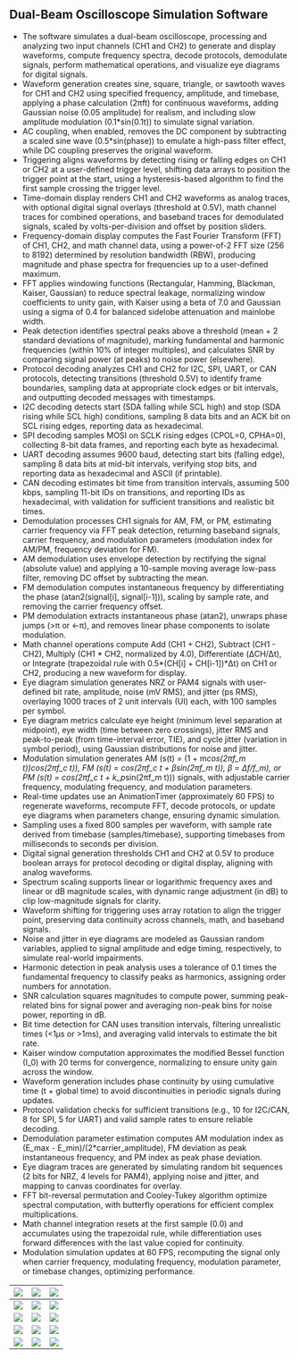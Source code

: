 ## Dual-Beam Oscilloscope Simulation Software
- The software simulates a dual-beam oscilloscope, processing and analyzing two input channels (CH1 and CH2) to generate and display waveforms, compute frequency spectra, decode protocols, demodulate signals, perform mathematical operations, and visualize eye diagrams for digital signals.
- Waveform generation creates sine, square, triangle, or sawtooth waves for CH1 and CH2 using specified frequency, amplitude, and timebase, applying a phase calculation (2πft) for continuous waveforms, adding Gaussian noise (0.05 amplitude) for realism, and including slow amplitude modulation (0.1*sin(0.1t)) to simulate signal variation.
- AC coupling, when enabled, removes the DC component by subtracting a scaled sine wave (0.5*sin(phase)) to emulate a high-pass filter effect, while DC coupling preserves the original waveform.
- Triggering aligns waveforms by detecting rising or falling edges on CH1 or CH2 at a user-defined trigger level, shifting data arrays to position the trigger point at the start, using a hysteresis-based algorithm to find the first sample crossing the trigger level.
- Time-domain display renders CH1 and CH2 waveforms as analog traces, with optional digital signal overlays (threshold at 0.5V), math channel traces for combined operations, and baseband traces for demodulated signals, scaled by volts-per-division and offset by position sliders.
- Frequency-domain display computes the Fast Fourier Transform (FFT) of CH1, CH2, and math channel data, using a power-of-2 FFT size (256 to 8192) determined by resolution bandwidth (RBW), producing magnitude and phase spectra for frequencies up to a user-defined maximum.
- FFT applies windowing functions (Rectangular, Hamming, Blackman, Kaiser, Gaussian) to reduce spectral leakage, normalizing window coefficients to unity gain, with Kaiser using a beta of 7.0 and Gaussian using a sigma of 0.4 for balanced sidelobe attenuation and mainlobe width.
- Peak detection identifies spectral peaks above a threshold (mean + 2 standard deviations of magnitude), marking fundamental and harmonic frequencies (within 10% of integer multiples), and calculates SNR by comparing signal power (at peaks) to noise power (elsewhere).
- Protocol decoding analyzes CH1 and CH2 for I2C, SPI, UART, or CAN protocols, detecting transitions (threshold 0.5V) to identify frame boundaries, sampling data at appropriate clock edges or bit intervals, and outputting decoded messages with timestamps.
- I2C decoding detects start (SDA falling while SCL high) and stop (SDA rising while SCL high) conditions, sampling 8 data bits and an ACK bit on SCL rising edges, reporting data as hexadecimal.
- SPI decoding samples MOSI on SCLK rising edges (CPOL=0, CPHA=0), collecting 8-bit data frames, and reporting each byte as hexadecimal.
- UART decoding assumes 9600 baud, detecting start bits (falling edge), sampling 8 data bits at mid-bit intervals, verifying stop bits, and reporting data as hexadecimal and ASCII (if printable).
- CAN decoding estimates bit time from transition intervals, assuming 500 kbps, sampling 11-bit IDs on transitions, and reporting IDs as hexadecimal, with validation for sufficient transitions and realistic bit times.
- Demodulation processes CH1 signals for AM, FM, or PM, estimating carrier frequency via FFT peak detection, returning baseband signals, carrier frequency, and modulation parameters (modulation index for AM/PM, frequency deviation for FM).
- AM demodulation uses envelope detection by rectifying the signal (absolute value) and applying a 10-sample moving average low-pass filter, removing DC offset by subtracting the mean.
- FM demodulation computes instantaneous frequency by differentiating the phase (atan2(signal[i], signal[i-1])), scaling by sample rate, and removing the carrier frequency offset.
- PM demodulation extracts instantaneous phase (atan2), unwraps phase jumps (>π or <-π), and removes linear phase components to isolate modulation.
- Math channel operations compute Add (CH1 + CH2), Subtract (CH1 - CH2), Multiply (CH1 * CH2, normalized by 4.0), Differentiate (ΔCH/Δt), or Integrate (trapezoidal rule with 0.5*(CH[i] + CH[i-1])*Δt) on CH1 or CH2, producing a new waveform for display.
- Eye diagram simulation generates NRZ or PAM4 signals with user-defined bit rate, amplitude, noise (mV RMS), and jitter (ps RMS), overlaying 1000 traces of 2 unit intervals (UI) each, with 100 samples per symbol.
- Eye diagram metrics calculate eye height (minimum level separation at midpoint), eye width (time between zero crossings), jitter RMS and peak-to-peak (from time-interval error, TIE), and cycle jitter (variation in symbol period), using Gaussian distributions for noise and jitter.
- Modulation simulation generates AM (s(t) = (1 + m*cos(2πf_m t))*cos(2πf_c t)), FM (s(t) = cos(2πf_c t + β*sin(2πf_m t)), β = Δf/f_m), or PM (s(t) = cos(2πf_c t + k_p*sin(2πf_m t))) signals, with adjustable carrier frequency, modulating frequency, and modulation parameters.
- Real-time updates use an AnimationTimer (approximately 60 FPS) to regenerate waveforms, recompute FFT, decode protocols, or update eye diagrams when parameters change, ensuring dynamic simulation.
- Sampling uses a fixed 800 samples per waveform, with sample rate derived from timebase (samples/timebase), supporting timebases from milliseconds to seconds per division.
- Digital signal generation thresholds CH1 and CH2 at 0.5V to produce boolean arrays for protocol decoding or digital display, aligning with analog waveforms.
- Spectrum scaling supports linear or logarithmic frequency axes and linear or dB magnitude scales, with dynamic range adjustment (in dB) to clip low-magnitude signals for clarity.
- Waveform shifting for triggering uses array rotation to align the trigger point, preserving data continuity across channels, math, and baseband signals.
- Noise and jitter in eye diagrams are modeled as Gaussian random variables, applied to signal amplitude and edge timing, respectively, to simulate real-world impairments.
- Harmonic detection in peak analysis uses a tolerance of 0.1 times the fundamental frequency to classify peaks as harmonics, assigning order numbers for annotation.
- SNR calculation squares magnitudes to compute power, summing peak-related bins for signal power and averaging non-peak bins for noise power, reporting in dB.
- Bit time detection for CAN uses transition intervals, filtering unrealistic times (<1µs or >1ms), and averaging valid intervals to estimate the bit rate.
- Kaiser window computation approximates the modified Bessel function (I_0) with 20 terms for convergence, normalizing to ensure unity gain across the window.
- Waveform generation includes phase continuity by using cumulative time (t + global time) to avoid discontinuities in periodic signals during updates.
- Protocol validation checks for sufficient transitions (e.g., 10 for I2C/CAN, 8 for SPI, 5 for UART) and valid sample rates to ensure reliable decoding.
- Demodulation parameter estimation computes AM modulation index as (E_max - E_min)/(2*carrier_amplitude), FM deviation as peak instantaneous frequency, and PM index as peak phase deviation.
- Eye diagram traces are generated by simulating random bit sequences (2 bits for NRZ, 4 levels for PAM4), applying noise and jitter, and mapping to canvas coordinates for overlay.
- FFT bit-reversal permutation and Cooley-Tukey algorithm optimize spectral computation, with butterfly operations for efficient complex multiplications.
- Math channel integration resets at the first sample (0.0) and accumulates using the trapezoidal rule, while differentiation uses forward differences with the last value copied for continuity.
- Modulation simulation updates at 60 FPS, recomputing the signal only when carrier frequency, modulating frequency, modulation parameter, or timebase changes, optimizing performance.

| ![](https://github.com/KMORaza/Dual_Beam_Oscilloscope_Simulation_Software/blob/main/DB%20Oscilloscope/src/screenshots/screen%20(1).png) | ![](https://github.com/KMORaza/Dual_Beam_Oscilloscope_Simulation_Software/blob/main/DB%20Oscilloscope/src/screenshots/screen%20(2).png) | ![](https://github.com/KMORaza/Dual_Beam_Oscilloscope_Simulation_Software/blob/main/DB%20Oscilloscope/src/screenshots/screen%20(3).png) |
|-------|--------|-----------|
| ![](https://github.com/KMORaza/Dual_Beam_Oscilloscope_Simulation_Software/blob/main/DB%20Oscilloscope/src/screenshots/screen%20(4).png) | ![](https://github.com/KMORaza/Dual_Beam_Oscilloscope_Simulation_Software/blob/main/DB%20Oscilloscope/src/screenshots/screen%20(5).png) | ![](https://github.com/KMORaza/Dual_Beam_Oscilloscope_Simulation_Software/blob/main/DB%20Oscilloscope/src/screenshots/screen%20(6).png) |
| ![](https://github.com/KMORaza/Dual_Beam_Oscilloscope_Simulation_Software/blob/main/DB%20Oscilloscope/src/screenshots/screen%20(7).png) | ![](https://github.com/KMORaza/Dual_Beam_Oscilloscope_Simulation_Software/blob/main/DB%20Oscilloscope/src/screenshots/screen%20(8).png) | ![](https://github.com/KMORaza/Dual_Beam_Oscilloscope_Simulation_Software/blob/main/DB%20Oscilloscope/src/screenshots/screen%20(9).png) |
| ![](https://github.com/KMORaza/Dual_Beam_Oscilloscope_Simulation_Software/blob/main/DB%20Oscilloscope/src/screenshots/screen%20(10).png) | ![](https://github.com/KMORaza/Dual_Beam_Oscilloscope_Simulation_Software/blob/main/DB%20Oscilloscope/src/screenshots/screen%20(11).png) | ![](https://github.com/KMORaza/Dual_Beam_Oscilloscope_Simulation_Software/blob/main/DB%20Oscilloscope/src/screenshots/screen%20(12).png) |
| ![](https://github.com/KMORaza/Dual_Beam_Oscilloscope_Simulation_Software/blob/main/DB%20Oscilloscope/src/screenshots/screen%20(13).png) | ![](https://github.com/KMORaza/Dual_Beam_Oscilloscope_Simulation_Software/blob/main/DB%20Oscilloscope/src/screenshots/screen%20(14).png) | ![](https://github.com/KMORaza/Dual_Beam_Oscilloscope_Simulation_Software/blob/main/DB%20Oscilloscope/src/screenshots/screen%20(15).png) |
